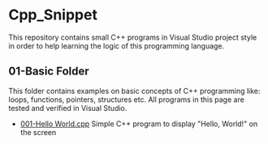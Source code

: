 # Cpp_Snippet
This repository contains small C++ programs in Visual Studio project style in order to help learning the logic of this programming language.

## 01-Basic Folder
This folder contains examples on basic concepts of C++ programming like: loops, functions, pointers, structures etc. All programs in this page are tested and verified in Visual Studio.
   - [001-Hello World.cpp](/01-Basic/001-Hello%20World/001-Hello%20World/001-Hello%20World.cpp
)  Simple C++ program to display "Hello, World!" on the screen
